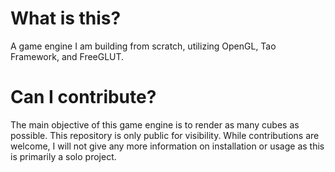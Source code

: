 # What is this?
A game engine I am building from scratch, utilizing OpenGL, Tao Framework, and FreeGLUT.

# Can I contribute?
The main objective of this game engine is to render as many cubes as possible.
This repository is only public for visibility. While contributions are welcome, I will not give any more information on installation or usage as this is primarily a solo project.
